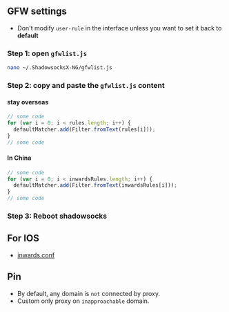 ## GFW settings
- Don't modify `user-rule` in the interface unless you want to set it back to **default**
### Step 1: open `gfwlist.js`
```sh
nano ~/.ShadowsocksX-NG/gfwlist.js
```
### Step 2: copy and paste the `gfwlist.js` content
#### stay overseas
```javascript
// some code
for (var i = 0; i < rules.length; i++) {
  defaultMatcher.add(Filter.fromText(rules[i]));
}
// some code
```
#### In China
```javascript
// some code
for (var i = 0; i < inwardsRules.length; i++) {
  defaultMatcher.add(Filter.fromText(inwardsRules[i]));
}
// some code
```
### Step 3: Reboot shadowsocks

## For IOS
- [inwards.conf](https://github.com/GeekEast/gfwlist/blob/master/inwards.conf)

## Pin
- By default, any domain is `not` connected by proxy.
- Custom only proxy on `inapproachable` domain.

